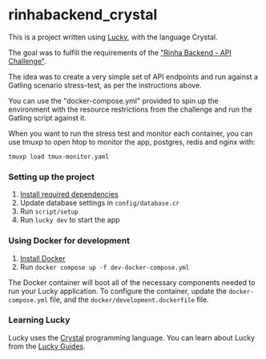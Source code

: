 # rinhabackend_crystal

This is a project written using [Lucky](https://luckyframework.org), with the language Crystal.

The goal was to fulfill the requirements of the ["Rinha Backend - API Challenge"](https://github.com/zanfranceschi/rinha-de-backend-2023-q3/blob/main/INSTRUCOES.md).

The idea was to create a very simple set of API endpoints and run against a Gatling scenario stress-test, as per the instructions above.

You can use the "docker-compose.yml" provided to spin up the environment with the resource restrictions from the challenge and run the Gatling script against it.

When you want to run the stress test and monitor each container, you can use tmuxp to open htop to monitor the app, postgres, redis and nginx with:

    tmuxp load tmux-monitor.yaml

### Setting up the project

1. [Install required dependencies](https://luckyframework.org/guides/getting-started/installing#install-required-dependencies)
1. Update database settings in `config/database.cr`
1. Run `script/setup`
1. Run `lucky dev` to start the app

### Using Docker for development

1. [Install Docker](https://docs.docker.com/engine/install/)
1. Run `docker compose up -f dev-docker-compose.yml`

The Docker container will boot all of the necessary components needed to run your Lucky application.
To configure the container, update the `docker-compose.yml` file, and the `docker/development.dockerfile` file.


### Learning Lucky

Lucky uses the [Crystal](https://crystal-lang.org) programming language. You can learn about Lucky from the [Lucky Guides](https://luckyframework.org/guides/getting-started/why-lucky).

